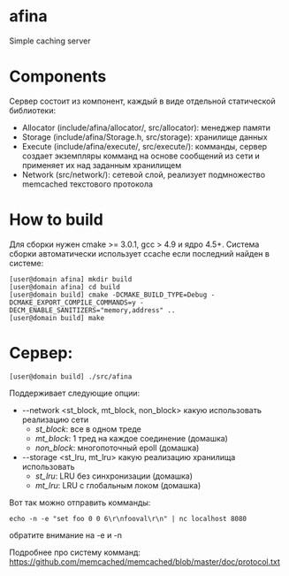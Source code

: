 # afina
Simple caching server

# Components
Сервер состоит из компонент, каждый в виде отдельной статической библиотеки:
- Allocator (include/afina/allocator/, src/allocator): менеджер памяти
- Storage (include/afina/Storage.h, src/storage): хранилище данных 
- Execute (include/afina/execute/, src/execute/): комманды, сервер создает экземпляры комманд на основе сообщений из сети и применяет их над заданным хранилищем
- Network (src/network/): сетевой слой, реализует подмножество memcached текстового протокола

# How to build
Для сборки нужен cmake >= 3.0.1, gcc > 4.9 и ядро 4.5+. Система сборки автоматически использует ccache если последний найден в системе:
```
[user@domain afina] mkdir build
[user@domain afina] cd build
[user@domain build] cmake -DCMAKE_BUILD_TYPE=Debug -DCMAKE_EXPORT_COMPILE_COMMANDS=y -DECM_ENABLE_SANITIZERS="memory,address" ..
[user@domain build] make
```

# Сервер:
```
[user@domain build] ./src/afina
```

Поддерживает следующие опции:
- --network <st_block, mt_block, non_block> какую использовать реализацию сети
  - *st_block*: все в одном треде
  - *mt_block*: 1 тред на каждое соединение (домашка)
  - *non_block*: многопоточный epoll (домашка)
- --storage <st_lru, mt_lru> какую реализацию хранилища использовать
  - *st_lru*: LRU без синхронизации (домашка)
  - *mt_lru*: LRU с глобальным локом (домашка)

Вот так можно отправить комманды:
```
echo -n -e "set foo 0 0 6\r\nfooval\r\n" | nc localhost 8080
```
обратите внимание на -e и -n

Подробнее про систему комманд: https://github.com/memcached/memcached/blob/master/doc/protocol.txt

